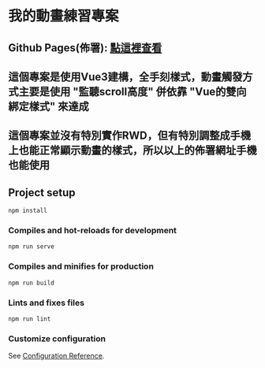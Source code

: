 # 我的動畫練習專案

## Github Pages(佈署): [點這裡查看](https://ianwanggggg.github.io/animation/)

## 這個專案是使用Vue3建構，全手刻樣式，動畫觸發方式主要是使用 "監聽scroll高度" 併依靠 "Vue的雙向綁定樣式" 來達成
## 這個專案並沒有特別實作RWD，但有特別調整成手機上也能正常顯示動畫的樣式，所以以上的佈署網址手機也能使用

## Project setup
```
npm install
```

### Compiles and hot-reloads for development
```
npm run serve
```

### Compiles and minifies for production
```
npm run build
```

### Lints and fixes files
```
npm run lint
```

### Customize configuration
See [Configuration Reference](https://cli.vuejs.org/config/).
